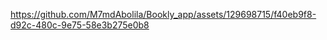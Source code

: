 


https://github.com/M7mdAbolila/Bookly_app/assets/129698715/f40eb9f8-d92c-480c-9e75-58e3b275e0b8

